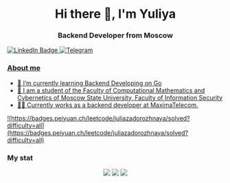 <div id="header" align="center">
	<h1>Hi there 👋, I'm Yuliya</h1>
	<h3>Backend Developer from Moscow</h3>
</div>

<div id="badges">
  <a href="https://www.linkedin.com/in/yzadorozhnaya/">
    <img src="https://img.shields.io/badge/LinkedIn-blue?style=for-the-badge&logo=linkedin&logoColor=white" alt="LinkedIn Badge"/>
  </a>
  <a href="https://t.me/y_zadorozhnaya">
    <img src="https://img.shields.io/badge/Telegram-blue?style=for-the-badge&logo=telegram&logoColor=white" alt="Telegram"/>
</div>

### About me
- 🌱 I’m currently learning Backend Developing on Go
- 📝 I am a student of the Faculty of Computational Mathematics and Cybernetics of Moscow State University, Faculty of Information Security
- 👩‍💻 Currently works as a backend developer at MaximaTelecom.

![https://badges.peiyuan.ch/leetcode/juliazadorozhnaya/solved?difficulty=all](https://badges.peiyuan.ch/leetcode/juliazadorozhnaya/solved?difficulty=all)

### My stat
<div id="stat" align="center">
	<img src="https://github-profile-summary-cards.vercel.app/api/cards/profile-details?username=juliazadorozhnaya&theme=github_dark"/>
	<img src="https://github-profile-summary-cards.vercel.app/api/cards/most-commit-language?username=juliazadorozhnaya&theme=github_dark"/>
	<img src="https://github-profile-summary-cards.vercel.app/api/cards/stats?username=juliazadorozhnaya&theme=github_dark"/>
</div>

